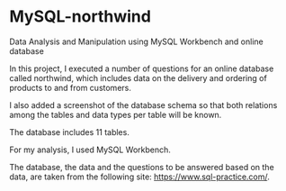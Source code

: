 # MySQL-northwind
Data Analysis and Manipulation using MySQL Workbench and online database

In this project, I executed a number of questions for an online database called northwind, which includes data on the delivery and ordering of products to and from customers.

I also added a screenshot of the database schema so that both relations among the tables and data types per table will be known.

The database includes 11 tables. 

For my analysis, I used MySQL Workbench.

The database, the data and the questions to be answered based on the data, are taken from the following site: https://www.sql-practice.com/.

